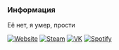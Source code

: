 <h3>Информация</h3>
<p>Её нет, я умер, прости</p>

<a href="https://dhoutsider.top/"><img alt="Website" src="https://img.shields.io/badge/Сайт-dhoutsider.top-blue?style=flat-square&logo=google-chrome"></a>
<a href="https://steamcommunity.com/id/dhoutsider/"><img alt="Steam" src="https://img.shields.io/badge/Steam-dh'04-blue?style=flat-square&logo=steam"></a>
<a href="https://vk.com/dhoutsider"><img alt="VK" src="https://img.shields.io/badge/VK-dhoutsider-blue?style=flat-square&logo=vk"></a>
<a href="https://open.spotify.com/user/omrzr9apxvq5a9eyi12jknayu"><img alt="Spotify" src="https://img.shields.io/badge/Spotify-DHoutsider-blue?style=flat-square&logo=spotify"></a>
